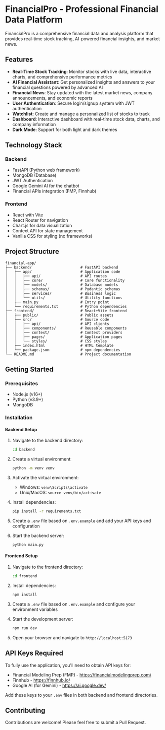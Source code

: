 # FinancialPro - Professional Financial Data Platform

FinancialPro is a comprehensive financial data and analysis platform that provides real-time stock tracking, AI-powered financial insights, and market news.

## Features

- **Real-Time Stock Tracking**: Monitor stocks with live data, interactive charts, and comprehensive performance metrics
- **AI Financial Assistant**: Get personalized insights and answers to your financial questions powered by advanced AI
- **Financial News**: Stay updated with the latest market news, company announcements, and economic reports
- **User Authentication**: Secure login/signup system with JWT authentication
- **Watchlist**: Create and manage a personalized list of stocks to track
- **Dashboard**: Interactive dashboard with real-time stock data, charts, and company information
- **Dark Mode**: Support for both light and dark themes

## Technology Stack

### Backend

- FastAPI (Python web framework)
- MongoDB (Database)
- JWT Authentication
- Google Gemini AI for the chatbot
- Financial APIs integration (FMP, Finnhub)

### Frontend

- React with Vite
- React Router for navigation
- Chart.js for data visualization
- Context API for state management
- Vanilla CSS for styling (no frameworks)

## Project Structure

```
financial-app/
├── backend/                      # FastAPI backend
│   ├── app/                      # Application code
│   │   ├── api/                  # API routes
│   │   ├── core/                 # Core functionality
│   │   ├── models/               # Database models
│   │   ├── schemas/              # Pydantic schemas
│   │   ├── services/             # Business logic
│   │   └── utils/                # Utility functions
│   ├── main.py                   # Entry point
│   └── requirements.txt          # Python dependencies
├── frontend/                     # React+Vite frontend
│   ├── public/                   # Public assets
│   ├── src/                      # Source code
│   │   ├── api/                  # API clients
│   │   ├── components/           # Reusable components
│   │   ├── context/              # Context providers
│   │   ├── pages/                # Application pages
│   │   └── styles/               # CSS styles
│   ├── index.html                # HTML template
│   └── package.json              # npm dependencies
└── README.md                     # Project documentation
```

## Getting Started

### Prerequisites

- Node.js (v16+)
- Python (v3.9+)
- MongoDB

### Installation

#### Backend Setup

1. Navigate to the backend directory:

   ```bash
   cd backend
   ```

2. Create a virtual environment:

   ```bash
   python -m venv venv
   ```

3. Activate the virtual environment:

   - Windows: `venv\Scripts\activate`
   - Unix/MacOS: `source venv/bin/activate`

4. Install dependencies:

   ```bash
   pip install -r requirements.txt
   ```

5. Create a `.env` file based on `.env.example` and add your API keys and configuration

6. Start the backend server:
   ```bash
   python main.py
   ```

#### Frontend Setup

1. Navigate to the frontend directory:

   ```bash
   cd frontend
   ```

2. Install dependencies:

   ```bash
   npm install
   ```

3. Create a `.env` file based on `.env.example` and configure your environment variables

4. Start the development server:

   ```bash
   npm run dev
   ```

5. Open your browser and navigate to `http://localhost:5173`

## API Keys Required

To fully use the application, you'll need to obtain API keys for:

- Financial Modeling Prep (FMP) - https://financialmodelingprep.com/
- Finnhub - https://finnhub.io/
- Google AI (for Gemini) - https://ai.google.dev/

Add these keys to your `.env` files in both backend and frontend directories.

## Contributing

Contributions are welcome! Please feel free to submit a Pull Request.
